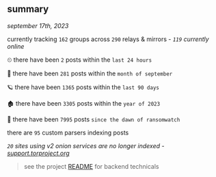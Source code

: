 
## summary
_september 17th, 2023_

currently tracking `162` groups across `290` relays & mirrors - _`119` currently online_

⏲ there have been `2` posts within the `last 24 hours`

🦈 there have been `281` posts within the `month of september`

🪐 there have been `1365` posts within the `last 90 days`

🏚 there have been `3305` posts within the `year of 2023`

🦕 there have been `7995` posts `since the dawn of ransomwatch`

there are `95` custom parsers indexing posts

_`20` sites using v2 onion services are no longer indexed - [support.torproject.org](https://support.torproject.org/onionservices/v2-deprecation/)_

> see the project [README](https://github.com/joshhighet/ransomwatch#ransomwatch--) for backend technicals
